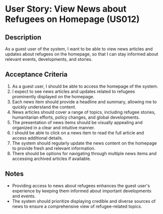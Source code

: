 # User Story: View News about Refugees on Homepage (US012)

## Description
As a guest user of the system, I want to be able to view news articles and updates about refugees on the homepage, so that I can stay informed about relevant events, developments, and stories.

## Acceptance Criteria
1. As a guest user, I should be able to access the homepage of the system.
2. I expect to see news articles and updates related to refugees prominently displayed on the homepage.
3. Each news item should provide a headline and summary, allowing me to quickly understand the content.
4. News articles should cover a range of topics, including refugee stories, humanitarian efforts, policy changes, and global developments.
5. The presentation of news items should be visually appealing and organized in a clear and intuitive manner.
6. I should be able to click on a news item to read the full article and access additional details.
7. The system should regularly update the news content on the homepage to provide fresh and relevant information.
8. There should be options for navigating through multiple news items and accessing archived articles if available.

## Notes
- Providing access to news about refugees enhances the guest user's experience by keeping them informed about important developments and events.
- The system should prioritize displaying credible and diverse sources of news to ensure a comprehensive view of refugee-related topics.
